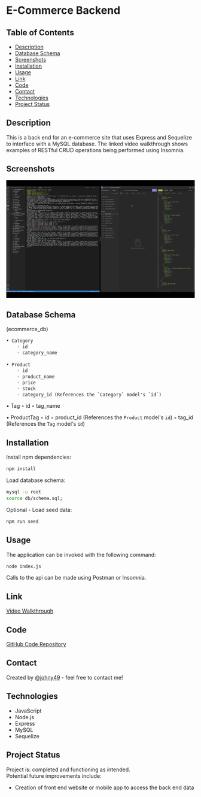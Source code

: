 # E-Commerce Backend

## Table of Contents
* [Description](#description)
* [Database Schema](#database-schema)
* [Screenshots](#screenshot)
* [Installation](#installation)
* [Usage](#usage)
* [Link](#link)
* [Code](#code)
* [Contact](#contact)
* [Technologies](#technologies)
* [Project Status](#project-status)

## Description 
This is a back end for an e-commerce site that uses Express and Sequelize to interface with a MySQL database. The linked video walkthrough shows examples of RESTful CRUD operations being performed using Insomnia.

## Screenshots
![Screenshot of app inital screen](./assets/readme-screenshot.png)


## Database Schema
(ecommerce_db)

	• Category
	    ◦ id
	    ◦ category_name

	• Product
	    ◦ id
	    ◦ product_name
	    ◦ price
	    ◦ stock
		◦ category_id (References the `Category` model's `id`)

•	Tag
	    ◦ id
	    ◦ tag_name

•	ProductTag
	    ◦ id
	    ◦ product_id (References the `Product` model's `id`)
	    ◦ tag_id (References the `Tag` model's `id`)


## Installation
Install npm dependencies:
```bash
npm install
```
Load database schema:
```bash
mysql -u root
source db/schema.sql;
```

Optional - Load seed data:
```bash
npm run seed
```


## Usage
The application can be invoked with the following command:
```bash
node index.js
```
Calls to the api can be made using Postman or Insomnia.


## Link
[Video Walkthrough](https://drive.google.com/drive/folders/1BQRRPhXHZzI-hGZ5gswIW9H_-gHgJeNy?usp=sharing)


## Code
[GitHub Code Repository](https://github.com/Johny49/e-commerce-back-end)


## Contact 
Created by [@johny49](https://github.com/Johny49/) - feel free to contact me!


## Technologies
- JavaScript
- Node.js
- Express
- MySQL
- Sequelize


## Project Status
Project is: completed and functioning as intended.  
Potential future improvements include:
* Creation of front end website or mobile app to access the back end data
